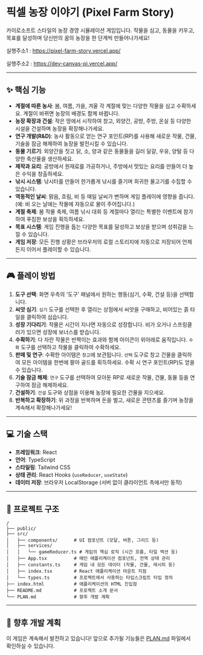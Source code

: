 
# 픽셀 농장 이야기 (Pixel Farm Story)

카이로소프트 스타일의 농장 경영 시뮬레이션 게임입니다. 작물을 심고, 동물을 키우고, 목표를 달성하며 당신만의 꿈의 농장을 한 단계씩 만들어나가세요!

실행주소1 : https://pixel-farm-story.vercel.app/

실행주소2 : https://dev-canvas-pi.vercel.app/

---

## ✨ 핵심 기능

-   **계절에 따른 농사**: 봄, 여름, 가을, 겨울 각 계절에 맞는 다양한 작물을 심고 수확하세요. 계절이 바뀌면 농장의 배경도 함께 바뀝니다.
-   **농장 확장과 건설**: 작은 땅에서 시작하여 창고, 외양간, 공방, 주방, 온실 등 다양한 시설을 건설하며 농장을 확장해나가세요.
-   **연구 개발(R&D)**: 농사 활동으로 얻는 연구 포인트(RP)를 사용해 새로운 작물, 건물, 기술을 잠금 해제하여 농장을 발전시킬 수 있습니다.
-   **동물 기르기**: 외양간을 짓고 닭, 소, 양과 같은 동물들을 길러 달걀, 우유, 양털 등 다양한 축산물을 생산하세요.
-   **제작과 요리**: 공방에서 원재료를 가공하거나, 주방에서 맛있는 요리를 만들어 더 높은 수익을 창출하세요.
-   **낚시 시스템**: 낚시터를 만들어 한가롭게 낚시를 즐기며 희귀한 물고기를 수집할 수 있습니다.
-   **역동적인 날씨**: 맑음, 흐림, 비 등 매일 날씨가 변하며 게임 플레이에 영향을 줍니다. (예: 비 오는 날에는 작물에 자동으로 물이 주어집니다.)
-   **계절 축제**: 봄 작물 축제, 여름 낚시 대회 등 계절마다 열리는 특별한 이벤트에 참가하여 푸짐한 보상을 획득하세요.
-   **목표 시스템**: 게임 진행을 돕는 다양한 목표를 달성하고 보상을 받으며 성취감을 느낄 수 있습니다.
-   **게임 저장**: 모든 진행 상황은 브라우저의 로컬 스토리지에 자동으로 저장되어 언제든지 이어서 플레이할 수 있습니다.

---

## 🎮 플레이 방법

1.  **도구 선택**: 화면 우측의 '도구' 패널에서 원하는 행동(심기, 수확, 건설 등)을 선택합니다.
2.  **씨앗 심기**: `심기` 도구를 선택한 후 열리는 상점에서 씨앗을 구매하고, 비어있는 흙 타일을 클릭하여 심습니다.
3.  **성장 기다리기**: 작물은 시간이 지나면 자동으로 성장합니다. 비가 오거나 스프링클러가 있으면 성장에 보너스를 받습니다.
4.  **수확하기**: 다 자란 작물은 반짝이는 효과와 함께 아이콘이 위아래로 움직입니다. `수확` 도구를 선택하고 작물을 클릭하여 수확하세요.
5.  **판매 및 연구**: 수확한 아이템은 `창고`에 보관됩니다. `선택` 도구로 창고 건물을 클릭하여 모든 아이템을 한번에 팔아 골드를 획득하세요. 수확 시 연구 포인트(RP)도 얻을 수 있습니다.
6.  **기술 잠금 해제**: `연구` 도구를 선택하여 모아둔 RP로 새로운 작물, 건물, 동물 등을 연구하여 잠금 해제하세요.
7.  **건설하기**: `건설` 도구와 상점을 이용해 농장에 필요한 건물을 지으세요.
8.  **반복하고 확장하기**: 위 과정을 반복하며 돈을 벌고, 새로운 콘텐츠를 즐기며 농장을 계속해서 확장해나가세요!

---

## 💻 기술 스택

-   **프레임워크**: React
-   **언어**: TypeScript
-   **스타일링**: Tailwind CSS
-   **상태 관리**: React Hooks (`useReducer`, `useState`)
-   **데이터 저장**: 브라우저 LocalStorage (서버 없이 클라이언트 측에서만 동작)

---

## 📂 프로젝트 구조

```
/
├── public/
├── src/
│   ├── components/      # UI 컴포넌트 (모달, 버튼, 그리드 등)
│   ├── services/
│   │   └── gameReducer.ts # 게임의 핵심 로직 (시간 흐름, 타일 액션 등)
│   ├── App.tsx          # 메인 애플리케이션 컴포넌트, 전역 상태 관리
│   ├── constants.ts     # 게임 내 모든 데이터 (작물, 건물, 레시피 등)
│   ├── index.tsx        # React 애플리케이션 마운트 지점
│   └── types.ts         # 프로젝트에서 사용하는 타입스크립트 타입 정의
├── index.html           # 애플리케이션의 HTML 진입점
├── README.md            # 프로젝트 소개 문서
└── PLAN.md              # 향후 개발 계획
```

---

## 🚀 향후 개발 계획

이 게임은 계속해서 발전하고 있습니다! 앞으로 추가될 기능들은 [PLAN.md](./PLAN.md) 파일에서 확인하실 수 있습니다.
